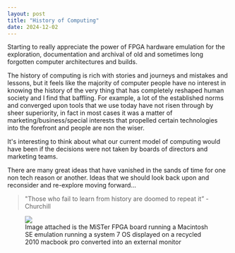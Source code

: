 ```yaml
---
layout: post
title: "History of Computing"
date: 2024-12-02
---
```

Starting to really appreciate the power of FPGA hardware emulation for the exploration, documentation and archival of old and sometimes long forgotten computer architectures and builds.

The history of computing is rich with stories and journeys and mistakes and lessons, but it feels like the majority of computer people have no interest in knowing the history of the very thing that has completely reshaped human society and I find that baffling. For example, a lot of the established norms and converged upon tools that we use today have not risen through by sheer superiority, in fact in most cases it was a matter of marketing/business/special interests that propelled certain technologies into the forefront and people are non the wiser.

It's interesting to think about what our current model of computing would have been if the decisions were not taken by boards of directors and marketing teams.

There are many great ideas that have vanished in the sands of time for one non tech reason or another. Ideas that we should look back upon and reconsider and re-explore moving forward...

> "Those who fail to learn from history are doomed to repeat it” - Churchill

<figure>
<img src="{{site.baseurl}}/assets/images/FPGA-computing.jpg">
<figcaption>Image attached is the MiSTer FPGA board running a Macintosh SE emulation running a system 7 OS displayed on a recycled 2010 macbook pro converted into an external monitor
</figcaption>
</figure>
